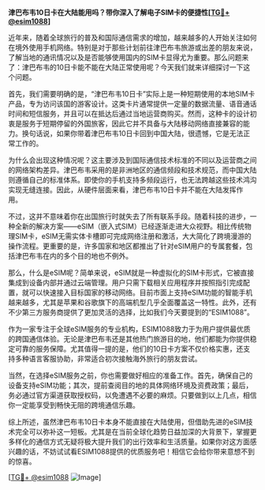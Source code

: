 **津巴布韦10日卡在大陆能用吗？带你深入了解电子SIM卡的便捷性[[TG💪+ @esim1088](https://t.me/s/esim1088)]**

近年来，随着全球旅行的普及和国际通信需求的增加，越来越多的人开始关注如何在境外使用手机网络。特别是对于那些计划前往津巴布韦旅游或出差的朋友来说，了解当地的通讯情况以及是否能够使用国内的SIM卡显得尤为重要。那么问题来了：津巴布韦的10日卡能不能在大陆正常使用呢？今天我们就来详细探讨一下这个问题。

首先，我们需要明确的是，“津巴布韦10日卡”实际上是一种短期使用的本地SIM卡产品，专为访问该国的游客设计。这类卡片通常提供一定量的数据流量、语音通话时间和短信服务，并且可以在抵达后通过当地运营商购买。然而，这种卡的设计初衷是服务于短期停留的外国旅客，因此它并不具备与大陆移动网络直接兼容的能力。换句话说，如果你带着津巴布韦10日卡回到中国大陆，很遗憾，它是无法正常工作的。

为什么会出现这种情况呢？这主要涉及到国际通信技术标准的不同以及运营商之间的网络架构差异。津巴布韦采用的是非洲地区的通信频段和技术规范，而中国大陆则遵循自己的标准体系。即使你的手机支持多频段运行，也无法跨越这些技术鸿沟实现无缝连接。因此，从硬件层面来看，津巴布韦10日卡并不能在大陆发挥作用。

不过，这并不意味着你在出国旅行时就失去了所有联系手段。随着科技的进步，一种全新的解决方案——eSIM（嵌入式SIM）已经逐渐走进大众视野。相比传统物理SIM卡，eSIM无需实体卡槽即可完成网络注册和激活，大大简化了跨境漫游的操作流程。更重要的是，许多国家和地区都推出了针对eSIM用户的专属套餐，包括津巴布韦在内的多个目的地也不例外。

那么，什么是eSIM呢？简单来说，eSIM就是一种虚拟化的SIM卡形式，它被直接集成到设备内部并通过云端管理。用户只需下载相关应用程序并按照指引完成配置，就可以快速接入目标国家的移动网络。目前市面上支持eSIM功能的智能手机越来越多，尤其是苹果和谷歌旗下的高端机型几乎全面覆盖这一特性。此外，还有不少第三方服务商提供了更加灵活的选择，比如我们今天要提到的“ESIM1088”。

作为一家专注于全球eSIM服务的专业机构，ESIM1088致力于为用户提供最优质的跨国通信体验。无论是津巴布韦还是其他热门旅游目的地，他们都能为你提供稳定可靠的服务保障。尤其值得一提的是，他们的10日卡方案不仅价格实惠，还支持多种语言客服协助，非常适合初次接触海外旅行的朋友尝试。

当然，在选择eSIM服务之前，你也需要做好相应的准备工作。首先，确保自己的设备支持eSIM功能；其次，提前查阅目的地的具体网络环境及资费政策；最后，务必通过官方渠道获取授权码，以免遭遇不必要的麻烦。只要做到以上几点，相信你一定能享受到畅快无阻的跨境通信乐趣。

综上所述，虽然津巴布韦10日卡本身不能直接在大陆使用，但借助先进的eSIM技术完全可以弥补这一短板。尤其是在当前全球化趋势日益加深的大背景下，掌握更多样化的通信方式无疑将极大提升我们的出行效率和生活质量。如果你对这方面感兴趣的话，不妨试试看ESIM1088提供的优质服务吧！相信它会给你带来意想不到的惊喜。

[[TG💪+ @esim1088](https://t.me/s/esim1088) ![Image](https://i.postimg.cc/4NQfJmqS/Snipaste-2025-05-13-00-14-12.png)]